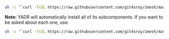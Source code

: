 ```bash
sh -c "`curl -fsSL https://raw.githubusercontent.com/git4sroy/zmesh/master/install.sh`"
```

**Note:** YADR will automatically install all of its subcomponents. If you want to be asked
about each one, use:

```bash
sh -c "`curl -fsSL https://raw.githubusercontent.com/git4sroy/zmesh/master/install.sh`" -s ask
```
